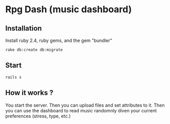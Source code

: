 # Rpg Dash (music dashboard)

## Installation
Install ruby 2.4, ruby gems, and the gem "bundler"

    rake db:create db:migrate

## Start

    rails s

## How it works ?
You start the server.
Then you can upload files and set attributes to it.
Then you can use the dashboard to read music randomnly diven your current preferences (stress, type, etc.)
